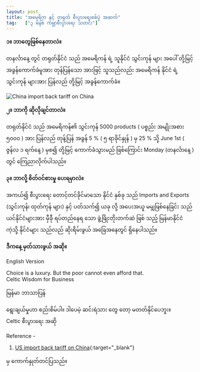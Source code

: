 ```yaml
---
layout: post
title: "အမေရိက နှင့် တရုတ် စီးပွားရေးစစ်ပွဲ အဆက်"
tag:   ["၃ မိနစ် ကမ္ဘာစီးပွားရေး သတင်း"]
---
```


**၁။ ဘာတွေဖြစ်နေတာလဲ။**

တနင်္လာနေ့ တွင်  တရုတ်နိုင်ငံ သည် အမေရိကန် ရဲ့ သူနိုင်ငံ   သွင်းကုန် များ အပေါ် တို့မြင့် အခွန်ကောက်ခံမူအား တုန်ပြန်သော အားဖြင့် သူသည်လည်း  အမေရိကန် နိုင်ငံ ရဲ့ သွင်းကုန် များအား ပြန်လည် တို့မြင့် အခွန်ကောက်ခံ။
<!-- more -->

<img src="http://drive.google.com/uc?export=view&id=1roIp5LI7a8etX28jrksIdzOCcKF_4xB1" alt="China import back tariff on China">

**၂။ ဘာကို ဆိုလိုချင်တာလဲ။**

တရုတ်နိုင်ငံ သည် အမေရိကန်၏ သွင်းကုန် 5000 products ( ပစ္စည်း အမျိုးအစား ၅၀၀၀ ) အား ပြန်လည် တုန့်ပြန် အခွန် 5 % ( ၅ ရာခိုင်နှုန် ) မှ 25 % သို့ June 1st ( ဇွန်လ ၁ ရက်နေ့ ) မှစ၍ တို့မြင့် ကောက်ခံသွားမည် ဖြစ်ကြောင်း Monday (တနင်္လာနေ့ )  တွင် ကြေညာလိုက်ပါသည်။

**၃။ ဘာလို့ စိတ်ဝင်စားမှု ပေးရမှာလဲ။**

အကယ်၍ စီးပွားရေး တောင့်တင်ခိုင်မာသော နိုင်ငံ နှစ်ခု သည် Imports and Exports (သွင်းကုန်၊ ထုတ်ကုန် များ) နှင့် ပတ်သက်၍ ယခု လို့ အပေးအယူ မမျှဖြစ်နေခြင်း သည် ယင်နိုင်ငံများအား မှီခီု ရပ်တည်နေရ သော   ဖွံ့ဖြိုးတိုးတက်ဆဲ ဖြစ် သည့်  မြန်မာနိုင်ငံ ကဲ့သို့ နိုင်ငံများ သည်လည် ဆိုးရိမ်းဖွယ် အခြေအနေတွင် ရှိနေပါသည်။

**ဒီကနေ့ မှတ်သားဖွယ် အဆို။**

English Version

Choice is a luxury.
But the poor cannot even afford that.<br />
Celtic Wisdom for Business

မြန်မာ ဘာသာပြန်

ရွေးချယ်မှုဟာ စည်းစိမ်ပါ။
ဒါပေမဲ့ ဆင်းရဲသား တွေ တော့ မတတ်နိုင်ပေဘူး။<br />
Celtic စီးပွားရေး အဆို


Reference -
1. [US import back tariff on China]( https://www.usatoday.com/story/news/politics/2019/05/13/tariffs-china-slaps-duties-60-billion-us-goods/1187110001/){:target="_blank"}

 မှ ကောက်နှုတ်တင်ပြသည်။
